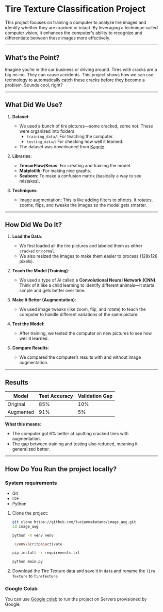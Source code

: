 # **Tire Texture Classification Project**
This project focuses on training a computer to analyze tire images and identify whether they are cracked or intact. By leveraging a technique called computer vision, it enhances the computer's ability to recognize and differentiate between these images more effectively.

---

## **What’s the Point?**
Imagine you’re in the car business or driving around. Tires with cracks are a big no-no. They can cause accidents. This project shows how we can use technology to automatically catch these cracks before they become a problem. Sounds cool, right?

---

## **What Did We Use?**
1. **Dataset**:
   - We used a bunch of tire pictures—some cracked, some not. These were organized into folders:
     - `training_data/`: For teaching the computer.
     - `testing_data/`: For checking how well it learned.
   - The dataset was downloaded from [Kaggle](https://www.kaggle.com/datasets/jehanbhathena/tire-texture-image-recognition).

2. **Libraries**:
   - **TensorFlow/Keras**: For creating and training the model.
   - **Matplotlib**: For making nice graphs.
   - **Seaborn**: To make a confusion matrix (basically a way to see mistakes).

3. **Techniques**:
   - Image augmentation: This is like adding filters to photos. It rotates, zooms, flips, and tweaks the images so the model gets smarter.

---

## **How Did We Do It?**
1. **Load the Data**:
   - We first loaded all the tire pictures and labeled them as either `cracked` or `normal`.
   - We also resized the images to make them easier to process (128x128 pixels).

2. **Teach the Model (Training)**:
   - We used a type of AI called a **Convolutional Neural Network (CNN)**. Think of it like a child learning to identify different animals—it starts simple and gets better over time.

3. **Make It Better (Augmentation)**:
   - We used image tweaks (like zoom, flip, and rotate) to teach the computer to handle different variations of the same picture.

4. **Test the Model**:
   - After training, we tested the computer on new pictures to see how well it learned.

5. **Compare Results**:
   - We compared the computer’s results with and without image augmentation.

---

## **Results**
| Model      | Test Accuracy | Validation Gap |
|------------|---------------|----------------|
| Original   | 85%           | 10%            |
| Augmented  | 91%           | 5%             |

**What this means**:
- The computer got 6% better at spotting cracked tires with augmentation.
- The gap between training and testing also reduced, meaning it generalized better.

---

## **How Do You Run the project locally?**
### System requirements
- Git
- IDE
- Python

1. Clone the project:
   ```bash
   git clone https://github.com/lucienmakutano/image_aug.git
   cd image_aug

   python -m venv venv

   .\venv\Scritps\activate
   
   pip install -r requirements.txt
   
   python main.py
   ```

2. Download the Tire Texture data and save it in `data` and rename the `Tire Texture` to `TireTexture`

### Google Colab
You can use [Google colab](https://colab.research.google.com/drive/1JMLnhO60PYWHFEFe6API1oiBOTf2KiRp?usp=sharing) to run the project on Servers provisioned by Google.
